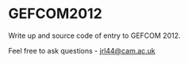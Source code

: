 GEFCOM2012
==========

Write up and source code of entry to GEFCOM 2012.

Feel free to ask questions - jrl44@cam.ac.uk
